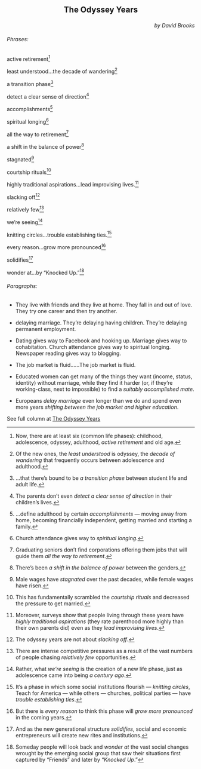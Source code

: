 <h2><p align="center">The Odyssey Years</p></h2>

<p align="right"><em>by David Brooks</em></p>

<h6>Phrases:</h6>

active retirement[^1]

[^1]: Now, there are at least six (common life phases): childhood, adolescence, odyssey, adulthood, *active retirement* and old age. 

least understood...the decade of wandering[^2]

[^2]: Of the new ones, the *least understood* is odyssey, the *decade of wandering* that frequently occurs between adolescence and adulthood.

a transition phase[^3]

[^3]: ...that there’s bound to be *a transition phase* between student life and adult life.

detect a clear sense of direction[^4]

[^4]: The parents don’t even *detect a clear sense of direction* in their children’s lives.

accomplishments[^5]

[^5]: ...define adulthood by certain *accomplishments* — moving away from home, becoming financially independent, getting married and starting a family.

spiritual longing[^6]

[^6]: Church attendance gives way to *spiritual longing*.

all the way to retirement[^7]

[^7]: Graduating seniors don’t find corporations offering them jobs that will guide them *all the way to retirement*.

a shift in the balance of power[^8]

[^8]: There’s been *a shift in the balance of power* between the genders.

stagnated[^9]

[^9]: Male wages have *stagnated* over the past decades, while female wages have risen.

courtship rituals[^10]

[^10]: This has fundamentally scrambled the *courtship rituals* and decreased the pressure to get married.

highly traditional aspirations...lead improvising lives.[^11]

[^11]: Moreover, surveys show that people living through these years have *highly traditional aspirations* (they rate parenthood more highly than their own parents did) even as they *lead improvising lives*.

slacking off[^12]

[^12]: The odyssey years are not about *slacking off*.

relatively few[^13]

[^13]: There are intense competitive pressures as a result of the vast numbers of people chasing *relatively few* opportunities.

we’re seeing[^14]

[^14]: Rather, what *we’re seeing* is the creation of a new life phase, just as adolescence came into being *a century ago*.

knitting circles...trouble establishing ties.[^15]

[^15]: It’s a phase in which some social institutions flourish — *knitting circles*, Teach for America — while others — churches, political parties — have *trouble establishing ties*.

every reason...grow more pronounced[^16]

[^16]: But there is *every reason* to think this phase will *grow more pronounced* in the coming years.

solidifies[^17]

[^17]: And as the new generational structure *solidifies*, social and economic entrepreneurs will create new rites and institutions.

wonder at...by “Knocked Up.”[^18]

[^18]: Someday people will look back and *wonder at* the vast social changes wrought by the emerging social group that saw their situations first captured by “Friends” and later by “*Knocked Up*.”

<h6>Paragraphs:</h6>

- They live with friends and they live at home. They fall in and out of love. They try one career and then try another.

- delaying marriage. They’re delaying having children. They’re delaying permanent employment.

- Dating gives way to Facebook and hooking up. Marriage gives way to cohabitation. Church attendance gives way to spiritual longing. Newspaper reading gives way to blogging. 

- The job market is fluid......The job market is fluid.

- Educated women can get many of the things they want (income, status, identity) without marriage, while they find it harder (or, if they’re working-class, next to impossible) to find a *suitably accomplished mate*.

- Europeans *delay marriage* even longer than we do and spend even more years *shifting between the job market and higher education*.

See full column at [The Odyssey Years](https://github.com/Amorsz/Course/blob/main/English/Files/The%20Odyssey%20Years.md)

